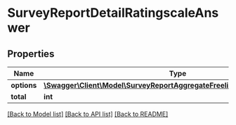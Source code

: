 # SurveyReportDetailRatingscaleAnswer

## Properties
Name | Type | Description | Notes
------------ | ------------- | ------------- | -------------
**options** | [**\Swagger\Client\Model\SurveyReportAggregateFreelistAnswerInnerOptions[]**](SurveyReportAggregateFreelistAnswerInnerOptions.md) |  | 
**total** | **int** |  | 

[[Back to Model list]](../README.md#documentation-for-models) [[Back to API list]](../README.md#documentation-for-api-endpoints) [[Back to README]](../README.md)


